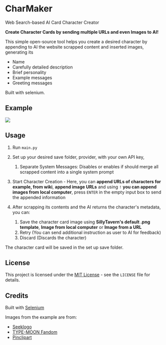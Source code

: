 # CharMaker
Web Search-based AI Card Character Creator

**Create Character Cards by sending multiple URLs and even Images to AI!**

This simple open-source tool helps you create a desired character by appending to AI the website scrapped content and inserted images, generating its
- Name
- Carefully detailed description
- Brief personality
- Example messages
- Greeting messages

Built with selenium.

## Example

![](https://files.catbox.moe/l1qnfo.png)

## Usage
1. Run `main.py`

2. Set up your desired save folder, provider, with your own API key,
    1. Separate System Messages: Disables or enables if should merge all scrapped content into a single system prompt

3. Start Character Creation - Here, you can **append URLs of characters for example, from wiki**, **append image URLs** and using `!` **you can append images from local computer**, press `ENTER` in the empty input box to send the appended information

4. After scrapping its contents and the AI returns the character's metadata, you can:
    1. Save the character card image using **SillyTavern's default .png template**, **Image from local computer** or **Image from a URL**
    2. Retry (You can send additional instruction as user to AI for feedback)
    3. Discard (Discards the character)

The character card will be saved in the set up save folder.

## License
This project is licensed under the [MIT License](./LICENSE) - see the `LICENSE` file for details.

## Credits
Built with [Selenium](https://www.selenium.dev)

Images from the example are from:
- [Seeklogo](https://seeklogo.com/)
- [TYPE-MOON Fandom](https://typemoon.fandom.com/)
- [Pinclipart](https://www.pinclipart.com/)
